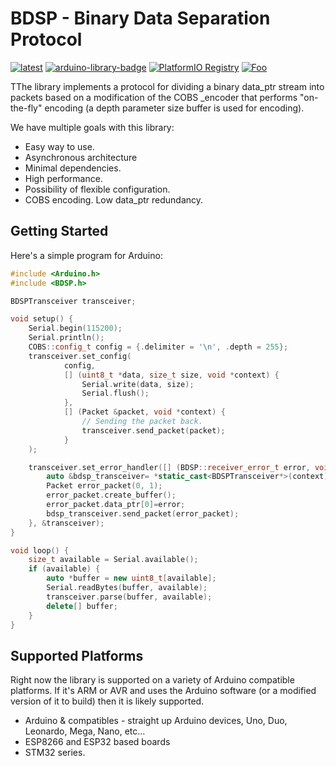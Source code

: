 **BDSP** - Binary Data Separation Protocol
===========
[![latest](https://img.shields.io/badge/release-alhpa-blueviolet.svg?color=00aa00)](https://github.com/GyverLibs/GyverMAX6675/releases/latest/download/GyverMAX6675.zip)
[![arduino-library-badge](https://www.ardu-badge.com/badge/ToDo.svg)]()
[![PlatformIO Registry](https://badges.registry.platformio.org/packages/kobaproduction/library/BDSP.svg)](https://registry.platformio.org/libraries/kobaproduction/BDSP)
[![Foo](https://img.shields.io/badge/README-RUSSIAN-blueviolet.svg?style=flat-square)](https://github-com.translate.goog/KobaProduction/BDSP?_x_tr_sl=en&_x_tr_tl=ru)


TThe library implements a protocol for dividing a binary data_ptr stream into packets based on a modification of the COBS _encoder that performs "on-the-fly" encoding (a depth parameter size buffer is used for encoding).

We have multiple goals with this library:

* Easy way to use.
* Asynchronous architecture
* Minimal dependencies.
* High performance.
* Possibility of flexible configuration.
* COBS encoding. Low data_ptr redundancy.


## Getting Started

Here's a simple program for Arduino:

```cpp
#include <Arduino.h>
#include <BDSP.h>

BDSPTransceiver transceiver;

void setup() {
    Serial.begin(115200);
    Serial.println();
    COBS::config_t config = {.delimiter = '\n', .depth = 255};
    transceiver.set_config(
            config,
            [] (uint8_t *data, size_t size, void *context) {
                Serial.write(data, size);
                Serial.flush();
            },
            [] (Packet &packet, void *context) {
                // Sending the packet back.
                transceiver.send_packet(packet);
            }
    );

    transceiver.set_error_handler([] (BDSP::receiver_error_t error, void *context) {
        auto &bdsp_transceiver= *static_cast<BDSPTransceiver*>(context);
        Packet error_packet(0, 1);
        error_packet.create_buffer();
        error_packet.data_ptr[0]=error;
        bdsp_transceiver.send_packet(error_packet);
    }, &transceiver);
}

void loop() {
    size_t available = Serial.available();
    if (available) {
        auto *buffer = new uint8_t[available];
        Serial.readBytes(buffer, available);
        transceiver.parse(buffer, available);
        delete[] buffer;
    }
}
```

## Supported Platforms

Right now the library is supported on a variety of Arduino compatible platforms.  If it's ARM or AVR and uses the Arduino software (or a modified version of it to build) then it is likely supported. 

* Arduino & compatibles - straight up Arduino devices, Uno, Duo, Leonardo, Mega, Nano, etc...
* ESP8266 and ESP32 based boards
* STM32 series.
